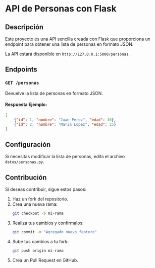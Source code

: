 # API de Personas con Flask

## Descripción
Este proyecto es una API sencilla creada con Flask que proporciona un endpoint para obtener una lista de personas en formato JSON.

La API estará disponible en `http://127.0.0.1:5000/personas`.

## Endpoints

### `GET /personas`
Devuelve la lista de personas en formato JSON.

#### Respuesta Ejemplo:
```json
[
    {"id": 1, "nombre": "Juan Perez", "edad": 30},
    {"id": 2, "nombre": "Maria Lopez", "edad": 25}
]
```

## Configuración
Si necesitas modificar la lista de personas, edita el archivo `datos/personas.py`.

## Contribución
Si deseas contribuir, sigue estos pasos:
1. Haz un fork del repositorio.
2. Crea una nueva rama:
   ```bash
   git checkout -b mi-rama
   ```
3. Realiza tus cambios y confírmalos:
   ```bash
   git commit -m "Agregado nuevo feature"
   ```
4. Sube tus cambios a tu fork:
   ```bash
   git push origin mi-rama
   ```
5. Crea un Pull Request en GitHub.

